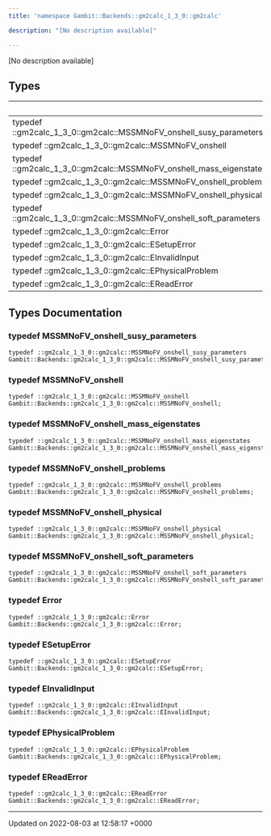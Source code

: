 ```yaml
---
title: 'namespace Gambit::Backends::gm2calc_1_3_0::gm2calc'

description: "[No description available]"

---
```







[No description available]

## Types

|                | Name           |
| -------------- | -------------- |
| typedef ::gm2calc_1_3_0::gm2calc::MSSMNoFV_onshell_susy_parameters | **[MSSMNoFV_onshell_susy_parameters](/documentation/code/colliderbit/namespaces/namespacegambit_1_1backends_1_1gm2calc__1__3__0_1_1gm2calc/#typedef-mssmnofv-onshell-susy-parameters)**  |
| typedef ::gm2calc_1_3_0::gm2calc::MSSMNoFV_onshell | **[MSSMNoFV_onshell](/documentation/code/colliderbit/namespaces/namespacegambit_1_1backends_1_1gm2calc__1__3__0_1_1gm2calc/#typedef-mssmnofv-onshell)**  |
| typedef ::gm2calc_1_3_0::gm2calc::MSSMNoFV_onshell_mass_eigenstates | **[MSSMNoFV_onshell_mass_eigenstates](/documentation/code/colliderbit/namespaces/namespacegambit_1_1backends_1_1gm2calc__1__3__0_1_1gm2calc/#typedef-mssmnofv-onshell-mass-eigenstates)**  |
| typedef ::gm2calc_1_3_0::gm2calc::MSSMNoFV_onshell_problems | **[MSSMNoFV_onshell_problems](/documentation/code/colliderbit/namespaces/namespacegambit_1_1backends_1_1gm2calc__1__3__0_1_1gm2calc/#typedef-mssmnofv-onshell-problems)**  |
| typedef ::gm2calc_1_3_0::gm2calc::MSSMNoFV_onshell_physical | **[MSSMNoFV_onshell_physical](/documentation/code/colliderbit/namespaces/namespacegambit_1_1backends_1_1gm2calc__1__3__0_1_1gm2calc/#typedef-mssmnofv-onshell-physical)**  |
| typedef ::gm2calc_1_3_0::gm2calc::MSSMNoFV_onshell_soft_parameters | **[MSSMNoFV_onshell_soft_parameters](/documentation/code/colliderbit/namespaces/namespacegambit_1_1backends_1_1gm2calc__1__3__0_1_1gm2calc/#typedef-mssmnofv-onshell-soft-parameters)**  |
| typedef ::gm2calc_1_3_0::gm2calc::Error | **[Error](/documentation/code/colliderbit/namespaces/namespacegambit_1_1backends_1_1gm2calc__1__3__0_1_1gm2calc/#typedef-error)**  |
| typedef ::gm2calc_1_3_0::gm2calc::ESetupError | **[ESetupError](/documentation/code/colliderbit/namespaces/namespacegambit_1_1backends_1_1gm2calc__1__3__0_1_1gm2calc/#typedef-esetuperror)**  |
| typedef ::gm2calc_1_3_0::gm2calc::EInvalidInput | **[EInvalidInput](/documentation/code/colliderbit/namespaces/namespacegambit_1_1backends_1_1gm2calc__1__3__0_1_1gm2calc/#typedef-einvalidinput)**  |
| typedef ::gm2calc_1_3_0::gm2calc::EPhysicalProblem | **[EPhysicalProblem](/documentation/code/colliderbit/namespaces/namespacegambit_1_1backends_1_1gm2calc__1__3__0_1_1gm2calc/#typedef-ephysicalproblem)**  |
| typedef ::gm2calc_1_3_0::gm2calc::EReadError | **[EReadError](/documentation/code/colliderbit/namespaces/namespacegambit_1_1backends_1_1gm2calc__1__3__0_1_1gm2calc/#typedef-ereaderror)**  |

## Types Documentation

### typedef MSSMNoFV_onshell_susy_parameters

```
typedef ::gm2calc_1_3_0::gm2calc::MSSMNoFV_onshell_susy_parameters Gambit::Backends::gm2calc_1_3_0::gm2calc::MSSMNoFV_onshell_susy_parameters;
```


### typedef MSSMNoFV_onshell

```
typedef ::gm2calc_1_3_0::gm2calc::MSSMNoFV_onshell Gambit::Backends::gm2calc_1_3_0::gm2calc::MSSMNoFV_onshell;
```


### typedef MSSMNoFV_onshell_mass_eigenstates

```
typedef ::gm2calc_1_3_0::gm2calc::MSSMNoFV_onshell_mass_eigenstates Gambit::Backends::gm2calc_1_3_0::gm2calc::MSSMNoFV_onshell_mass_eigenstates;
```


### typedef MSSMNoFV_onshell_problems

```
typedef ::gm2calc_1_3_0::gm2calc::MSSMNoFV_onshell_problems Gambit::Backends::gm2calc_1_3_0::gm2calc::MSSMNoFV_onshell_problems;
```


### typedef MSSMNoFV_onshell_physical

```
typedef ::gm2calc_1_3_0::gm2calc::MSSMNoFV_onshell_physical Gambit::Backends::gm2calc_1_3_0::gm2calc::MSSMNoFV_onshell_physical;
```


### typedef MSSMNoFV_onshell_soft_parameters

```
typedef ::gm2calc_1_3_0::gm2calc::MSSMNoFV_onshell_soft_parameters Gambit::Backends::gm2calc_1_3_0::gm2calc::MSSMNoFV_onshell_soft_parameters;
```


### typedef Error

```
typedef ::gm2calc_1_3_0::gm2calc::Error Gambit::Backends::gm2calc_1_3_0::gm2calc::Error;
```


### typedef ESetupError

```
typedef ::gm2calc_1_3_0::gm2calc::ESetupError Gambit::Backends::gm2calc_1_3_0::gm2calc::ESetupError;
```


### typedef EInvalidInput

```
typedef ::gm2calc_1_3_0::gm2calc::EInvalidInput Gambit::Backends::gm2calc_1_3_0::gm2calc::EInvalidInput;
```


### typedef EPhysicalProblem

```
typedef ::gm2calc_1_3_0::gm2calc::EPhysicalProblem Gambit::Backends::gm2calc_1_3_0::gm2calc::EPhysicalProblem;
```


### typedef EReadError

```
typedef ::gm2calc_1_3_0::gm2calc::EReadError Gambit::Backends::gm2calc_1_3_0::gm2calc::EReadError;
```







-------------------------------

Updated on 2022-08-03 at 12:58:17 +0000